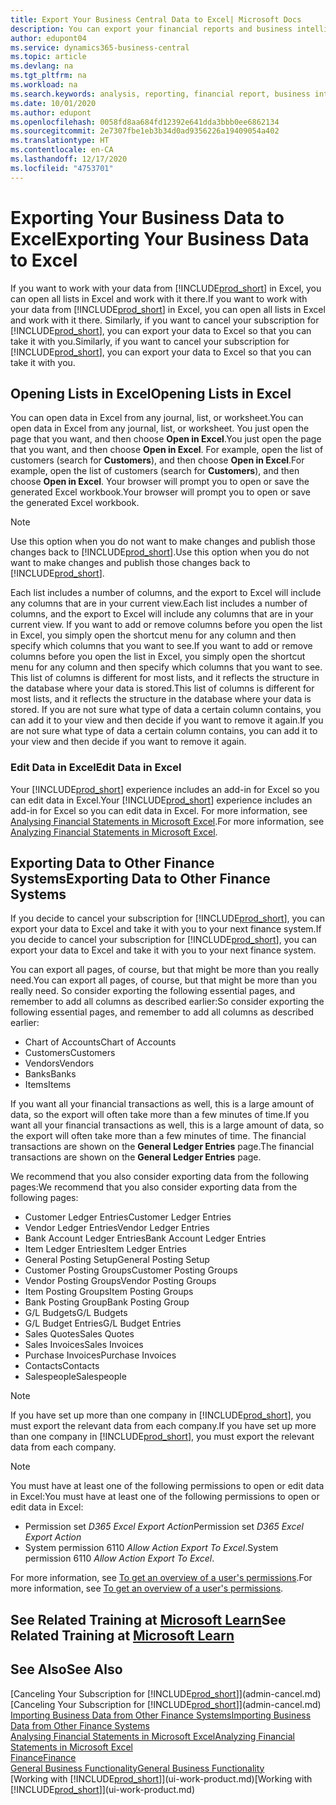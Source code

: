 ```yaml
---
title: Export Your Business Central Data to Excel| Microsoft Docs
description: You can export your financial reports and business intelligence data from Business Central  to Excel, or open your data in Excel.
author: edupont04
ms.service: dynamics365-business-central
ms.topic: article
ms.devlang: na
ms.tgt_pltfrm: na
ms.workload: na
ms.search.keywords: analysis, reporting, financial report, business intelligence, BI, Excel
ms.date: 10/01/2020
ms.author: edupont
ms.openlocfilehash: 0058fd8aa684fd12392e641dda3bbb0ee6862134
ms.sourcegitcommit: 2e7307fbe1eb3b34d0ad9356226a19409054a402
ms.translationtype: HT
ms.contentlocale: en-CA
ms.lasthandoff: 12/17/2020
ms.locfileid: "4753701"
---
```

# <a name="exporting-your-business-data-to-excel"></a><span data-ttu-id="cf50e-103">Exporting Your Business Data to Excel</span><span class="sxs-lookup"><span data-stu-id="cf50e-103">Exporting Your Business Data to Excel</span></span>
<span data-ttu-id="cf50e-104">If you want to work with your data from [!INCLUDE[prod_short](includes/prod_short.md)] in Excel, you can open all lists in Excel and work with it there.</span><span class="sxs-lookup"><span data-stu-id="cf50e-104">If you want to work with your data from [!INCLUDE[prod_short](includes/prod_short.md)] in Excel, you can open all lists in Excel and work with it there.</span></span> <span data-ttu-id="cf50e-105">Similarly, if you want to cancel your subscription for [!INCLUDE[prod_short](includes/prod_short.md)], you can export your data to Excel so that you can take it with you.</span><span class="sxs-lookup"><span data-stu-id="cf50e-105">Similarly, if you want to cancel your subscription for [!INCLUDE[prod_short](includes/prod_short.md)], you can export your data to Excel so that you can take it with you.</span></span>

## <a name="opening-lists-in-excel"></a><span data-ttu-id="cf50e-106">Opening Lists in Excel</span><span class="sxs-lookup"><span data-stu-id="cf50e-106">Opening Lists in Excel</span></span>
<span data-ttu-id="cf50e-107">You can open data in Excel from any journal, list, or worksheet.</span><span class="sxs-lookup"><span data-stu-id="cf50e-107">You can open data in Excel from any journal, list, or worksheet.</span></span> <span data-ttu-id="cf50e-108">You just open the page that you want, and then choose **Open in Excel**.</span><span class="sxs-lookup"><span data-stu-id="cf50e-108">You just open the page that you want, and then choose **Open in Excel**.</span></span> <span data-ttu-id="cf50e-109">For example, open the list of customers (search for **Customers**), and then choose **Open in Excel**.</span><span class="sxs-lookup"><span data-stu-id="cf50e-109">For example, open the list of customers (search for **Customers**), and then choose **Open in Excel**.</span></span> <span data-ttu-id="cf50e-110">Your browser will prompt you to open or save the generated Excel workbook.</span><span class="sxs-lookup"><span data-stu-id="cf50e-110">Your browser will prompt you to open or save the generated Excel workbook.</span></span>  

> [!NOTE]
> <span data-ttu-id="cf50e-111">Use this option when you do not want to make changes and publish those changes back to [!INCLUDE[prod_short](includes/prod_short.md)].</span><span class="sxs-lookup"><span data-stu-id="cf50e-111">Use this option when you do not want to make changes and publish those changes back to [!INCLUDE[prod_short](includes/prod_short.md)].</span></span>  

<span data-ttu-id="cf50e-112">Each list includes a number of columns, and the export to Excel will include any columns that are in your current view.</span><span class="sxs-lookup"><span data-stu-id="cf50e-112">Each list includes a number of columns, and the export to Excel will include any columns that are in your current view.</span></span> <span data-ttu-id="cf50e-113">If you want to add or remove columns before you open the list in Excel, you simply open the shortcut menu for any column and then specify which columns that you want to see.</span><span class="sxs-lookup"><span data-stu-id="cf50e-113">If you want to add or remove columns before you open the list in Excel, you simply open the shortcut menu for any column and then specify which columns that you want to see.</span></span> <span data-ttu-id="cf50e-114">This list of columns is different for most lists, and it reflects the structure in the database where your data is stored.</span><span class="sxs-lookup"><span data-stu-id="cf50e-114">This list of columns is different for most lists, and it reflects the structure in the database where your data is stored.</span></span> <span data-ttu-id="cf50e-115">If you are not sure what type of data a certain column contains, you can add it to your view and then decide if you want to remove it again.</span><span class="sxs-lookup"><span data-stu-id="cf50e-115">If you are not sure what type of data a certain column contains, you can add it to your view and then decide if you want to remove it again.</span></span>  

### <a name="edit-data-in-excel"></a><span data-ttu-id="cf50e-116">Edit Data in Excel</span><span class="sxs-lookup"><span data-stu-id="cf50e-116">Edit Data in Excel</span></span>
<span data-ttu-id="cf50e-117">Your [!INCLUDE[prod_short](includes/prod_short.md)] experience includes an add-in for Excel so you can edit data in Excel.</span><span class="sxs-lookup"><span data-stu-id="cf50e-117">Your [!INCLUDE[prod_short](includes/prod_short.md)] experience includes an add-in for Excel so you can edit data in Excel.</span></span> <span data-ttu-id="cf50e-118">For more information, see [Analysing Financial Statements in Microsoft Excel](finance-analyze-excel.md).</span><span class="sxs-lookup"><span data-stu-id="cf50e-118">For more information, see [Analyzing Financial Statements in Microsoft Excel](finance-analyze-excel.md).</span></span>  

## <a name="exporting-data-to-other-finance-systems"></a><span data-ttu-id="cf50e-119">Exporting Data to Other Finance Systems</span><span class="sxs-lookup"><span data-stu-id="cf50e-119">Exporting Data to Other Finance Systems</span></span>
<span data-ttu-id="cf50e-120">If you decide to cancel your subscription for [!INCLUDE[prod_short](includes/prod_short.md)], you can export your data to Excel and take it with you to your next finance system.</span><span class="sxs-lookup"><span data-stu-id="cf50e-120">If you decide to cancel your subscription for [!INCLUDE[prod_short](includes/prod_short.md)], you can export your data to Excel and take it with you to your next finance system.</span></span>  

<span data-ttu-id="cf50e-121">You can export all pages, of course, but that might be more than you really need.</span><span class="sxs-lookup"><span data-stu-id="cf50e-121">You can export all pages, of course, but that might be more than you really need.</span></span> <span data-ttu-id="cf50e-122">So consider exporting the following essential pages, and remember to add all columns as described earlier:</span><span class="sxs-lookup"><span data-stu-id="cf50e-122">So consider exporting the following essential pages, and remember to add all columns as described earlier:</span></span>  

* <span data-ttu-id="cf50e-123">Chart of Accounts</span><span class="sxs-lookup"><span data-stu-id="cf50e-123">Chart of Accounts</span></span>  
* <span data-ttu-id="cf50e-124">Customers</span><span class="sxs-lookup"><span data-stu-id="cf50e-124">Customers</span></span>  
* <span data-ttu-id="cf50e-125">Vendors</span><span class="sxs-lookup"><span data-stu-id="cf50e-125">Vendors</span></span>  
* <span data-ttu-id="cf50e-126">Banks</span><span class="sxs-lookup"><span data-stu-id="cf50e-126">Banks</span></span>  
* <span data-ttu-id="cf50e-127">Items</span><span class="sxs-lookup"><span data-stu-id="cf50e-127">Items</span></span>  

<span data-ttu-id="cf50e-128">If you want all your financial transactions as well, this is a large amount of data, so the export will often take more than a few minutes of time.</span><span class="sxs-lookup"><span data-stu-id="cf50e-128">If you want all your financial transactions as well, this is a large amount of data, so the export will often take more than a few minutes of time.</span></span> <span data-ttu-id="cf50e-129">The financial transactions are shown on the **General Ledger Entries** page.</span><span class="sxs-lookup"><span data-stu-id="cf50e-129">The financial transactions are shown on the **General Ledger Entries** page.</span></span>  

<span data-ttu-id="cf50e-130">We recommend that you also consider exporting data from the following pages:</span><span class="sxs-lookup"><span data-stu-id="cf50e-130">We recommend that you also consider exporting data from the following pages:</span></span>  

* <span data-ttu-id="cf50e-131">Customer Ledger Entries</span><span class="sxs-lookup"><span data-stu-id="cf50e-131">Customer Ledger Entries</span></span>  
* <span data-ttu-id="cf50e-132">Vendor Ledger Entries</span><span class="sxs-lookup"><span data-stu-id="cf50e-132">Vendor Ledger Entries</span></span>  
* <span data-ttu-id="cf50e-133">Bank Account Ledger Entries</span><span class="sxs-lookup"><span data-stu-id="cf50e-133">Bank Account Ledger Entries</span></span>  
* <span data-ttu-id="cf50e-134">Item Ledger Entries</span><span class="sxs-lookup"><span data-stu-id="cf50e-134">Item Ledger Entries</span></span>  
* <span data-ttu-id="cf50e-135">General Posting Setup</span><span class="sxs-lookup"><span data-stu-id="cf50e-135">General Posting Setup</span></span>  
* <span data-ttu-id="cf50e-136">Customer Posting Groups</span><span class="sxs-lookup"><span data-stu-id="cf50e-136">Customer Posting Groups</span></span>  
* <span data-ttu-id="cf50e-137">Vendor Posting Groups</span><span class="sxs-lookup"><span data-stu-id="cf50e-137">Vendor Posting Groups</span></span>  
* <span data-ttu-id="cf50e-138">Item Posting Groups</span><span class="sxs-lookup"><span data-stu-id="cf50e-138">Item Posting Groups</span></span>  
* <span data-ttu-id="cf50e-139">Bank Posting Group</span><span class="sxs-lookup"><span data-stu-id="cf50e-139">Bank Posting Group</span></span>  
* <span data-ttu-id="cf50e-140">G/L Budgets</span><span class="sxs-lookup"><span data-stu-id="cf50e-140">G/L Budgets</span></span>  
* <span data-ttu-id="cf50e-141">G/L Budget Entries</span><span class="sxs-lookup"><span data-stu-id="cf50e-141">G/L Budget Entries</span></span>  
* <span data-ttu-id="cf50e-142">Sales Quotes</span><span class="sxs-lookup"><span data-stu-id="cf50e-142">Sales Quotes</span></span>  
* <span data-ttu-id="cf50e-143">Sales Invoices</span><span class="sxs-lookup"><span data-stu-id="cf50e-143">Sales Invoices</span></span>  
* <span data-ttu-id="cf50e-144">Purchase Invoices</span><span class="sxs-lookup"><span data-stu-id="cf50e-144">Purchase Invoices</span></span>  
* <span data-ttu-id="cf50e-145">Contacts</span><span class="sxs-lookup"><span data-stu-id="cf50e-145">Contacts</span></span>  
* <span data-ttu-id="cf50e-146">Salespeople</span><span class="sxs-lookup"><span data-stu-id="cf50e-146">Salespeople</span></span>  

> [!NOTE]  
> <span data-ttu-id="cf50e-147">If you have set up more than one company in [!INCLUDE[prod_short](includes/prod_short.md)], you must export the relevant data from each company.</span><span class="sxs-lookup"><span data-stu-id="cf50e-147">If you have set up more than one company in [!INCLUDE[prod_short](includes/prod_short.md)], you must export the relevant data from each company.</span></span>

> [!NOTE]
> <span data-ttu-id="cf50e-148">You must have at least one of the following permissions to open or edit data in Excel:</span><span class="sxs-lookup"><span data-stu-id="cf50e-148">You must have at least one of the following permissions to open or edit data in Excel:</span></span>
>    - <span data-ttu-id="cf50e-149">Permission set *D365 Excel Export Action*</span><span class="sxs-lookup"><span data-stu-id="cf50e-149">Permission set *D365 Excel Export Action*</span></span>  
>    - <span data-ttu-id="cf50e-150">System permission 6110 *Allow Action Export To Excel*.</span><span class="sxs-lookup"><span data-stu-id="cf50e-150">System permission 6110 *Allow Action Export To Excel*.</span></span>  

<span data-ttu-id="cf50e-151">For more information, see [To get an overview of a user's permissions](ui-define-granular-permissions.md#to-get-an-overview-of-a-users-permissions).</span><span class="sxs-lookup"><span data-stu-id="cf50e-151">For more information, see [To get an overview of a user's permissions](ui-define-granular-permissions.md#to-get-an-overview-of-a-users-permissions).</span></span>

## <a name="see-related-training-at-microsoft-learn"></a><span data-ttu-id="cf50e-152">See Related Training at [Microsoft Learn](/learn/modules/configure-powerbi-excel-dynamics-365-business-central/index)</span><span class="sxs-lookup"><span data-stu-id="cf50e-152">See Related Training at [Microsoft Learn](/learn/modules/configure-powerbi-excel-dynamics-365-business-central/index)</span></span>

## <a name="see-also"></a><span data-ttu-id="cf50e-153">See Also</span><span class="sxs-lookup"><span data-stu-id="cf50e-153">See Also</span></span>
<span data-ttu-id="cf50e-154">[Canceling Your Subscription for [!INCLUDE[prod_short](includes/prod_short.md)]](admin-cancel.md)</span><span class="sxs-lookup"><span data-stu-id="cf50e-154">[Canceling Your Subscription for [!INCLUDE[prod_short](includes/prod_short.md)]](admin-cancel.md)</span></span>  
[<span data-ttu-id="cf50e-155">Importing Business Data from Other Finance Systems</span><span class="sxs-lookup"><span data-stu-id="cf50e-155">Importing Business Data from Other Finance Systems</span></span>](across-import-data-configuration-packages.md)  
[<span data-ttu-id="cf50e-156">Analysing Financial Statements in Microsoft Excel</span><span class="sxs-lookup"><span data-stu-id="cf50e-156">Analyzing Financial Statements in Microsoft Excel</span></span>](finance-analyze-excel.md)  
[<span data-ttu-id="cf50e-157">Finance</span><span class="sxs-lookup"><span data-stu-id="cf50e-157">Finance</span></span>](finance.md)  
[<span data-ttu-id="cf50e-158">General Business Functionality</span><span class="sxs-lookup"><span data-stu-id="cf50e-158">General Business Functionality</span></span>](ui-across-business-areas.md)  
<span data-ttu-id="cf50e-159">[Working with [!INCLUDE[prod_short](includes/prod_short.md)]](ui-work-product.md)</span><span class="sxs-lookup"><span data-stu-id="cf50e-159">[Working with [!INCLUDE[prod_short](includes/prod_short.md)]](ui-work-product.md)</span></span>  

